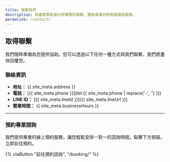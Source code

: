 ```yaml
---
title: 聯繫我們
description: 與霍爾果斯會計師事務所聯繫，獲取專業的財稅建議與服務。
permalink: /contact/
---
```


## 取得聯繫

我們隨時準備為您提供協助。您可以透過以下任何一種方式與我們聯繫，我們將盡快回覆您。

### **聯絡資訊**

* **地址：** {{ site_meta.address }}
* **電話：** [{{ site_meta.phone }}](tel:{{ site_meta.phone | replace('-', '') }})
* **LINE ID：** [{{ site_meta.lineId }}]({{ site_meta.lineUrl }})
* **營業時間：** {{ site_meta.businessHours }}

---

### **預約專業諮詢**

我們提供專業的線上預約服務，讓您輕鬆安排一對一的諮詢時間。點擊下方按鈕，立即前往預約。

<div class="text-center mt-8">
  {% ctaButton "前往預約諮詢", "/booking/" %}
</div>